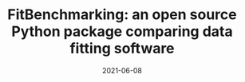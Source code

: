 ---
date: 2021-06-08
title: "FitBenchmarking: an open source Python package comparing data fitting software"
journal: J. Open Source Softw.
volume: 6
issue: 62
pages: 3127
year: 2021
authors:
    - Anders Markvardsen*
    - Tyronne Rees
    - Micheal Wathen
    - Andrew Lister
    - Patrick Odagiu
    - Atijit Anuchitanukul
    - Tom Farmer
    - Anthony Lim
    - Federico Montesino
    - Tim Snow
    - Andrew R. McCluskey
paper: https://doi.org/10.21105/joss.03127
code: https://github.com/fitbenchmarking/fitbenchmarking
docs: https://fitbenchmarking.readthedocs.io/
caption: A tool to better understand the use of different optimisation approaches.
---